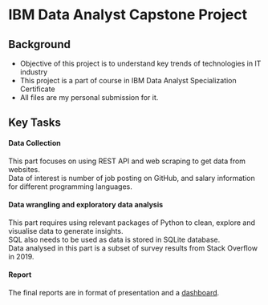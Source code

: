 # IBM Data Analyst Capstone Project

## Background

- Objective of this project is to understand key trends of technologies in IT industry
- This project is a part of course in IBM Data Analyst Specialization Certificate
- All files are my personal submission for it.

## Key Tasks
#### Data Collection

This part focuses on using REST API and web scraping to get data from websites.<br>
Data of interest is number of job posting on GitHub, and salary information for different programming languages. 

#### Data wrangling and exploratory data analysis

This part requires using relevant packages of Python to clean, explore and visualise data to generate insights. <br>
SQL also needs to be used as data is stored in SQLite database. <br>
Data analysed in this part is a subset of survey results from Stack Overflow in 2019. 

#### Report

The final reports are in format of presentation and a [dashboard](https://dataplatform.cloud.ibm.com/dashboards/710911c0-7022-4fdc-bcba-32ae04f1d28f/view/5b65f13f31972df36dd7b5e407cf78522e36735de4bbd60580d67b4959317797f06a1691c87c4a0b8b475762a5ea410dcf).
